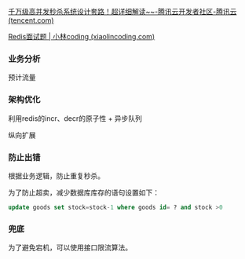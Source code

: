 [千万级高并发秒杀系统设计套路！超详细解读~~-腾讯云开发者社区-腾讯云 (tencent.com)](https://cloud.tencent.com/developer/article/2192103)

[Redis面试题 | 小林coding (xiaolincoding.com)](https://xiaolincoding.com/interview/redis.html#如何设计秒杀场景处理高并发以及超卖现象)





### 业务分析

预计流量



### 架构优化

利用redis的incr、decr的原子性 + 异步队列



纵向扩展





### 防止出错

根据业务逻辑，防止重复秒杀。

为了防止超卖，减少数据库库存的语句设置如下：

```sql
update goods set stock=stock-1 where goods id= ? and stock >0
```





### 兜底

为了避免宕机，可以使用接口限流算法。